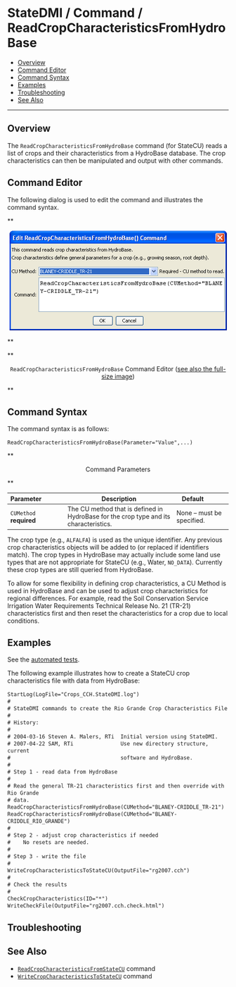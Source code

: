 # StateDMI / Command / ReadCropCharacteristicsFromHydroBase #

* [Overview](#overview)
* [Command Editor](#command-editor)
* [Command Syntax](#command-syntax)
* [Examples](#examples)
* [Troubleshooting](#troubleshooting)
* [See Also](#see-also)

-------------------------

## Overview ##

The `ReadCropCharacteristicsFromHydroBase` command (for StateCU)
reads a list of crops and their characteristics from a HydroBase database.
The crop characteristics can then be manipulated and output with other commands.

## Command Editor ##

The following dialog is used to edit the command and illustrates the command syntax.

**<p style="text-align: center;">
![ReadCropCharacteristicsFromHydroBase](ReadCropCharacteristicsFromHydroBase.png)
</p>**

**<p style="text-align: center;">
`ReadCropCharacteristicsFromHydroBase` Command Editor (<a href="../ReadCropCharacteristicsFromHydroBase.png">see also the full-size image</a>)
</p>**

## Command Syntax ##

The command syntax is as follows:

```text
ReadCropCharacteristicsFromHydroBase(Parameter="Value",...)
```
**<p style="text-align: center;">
Command Parameters
</p>**

| **Parameter**&nbsp;&nbsp;&nbsp;&nbsp;&nbsp;&nbsp;&nbsp;&nbsp;&nbsp;&nbsp;&nbsp;&nbsp; | **Description** | **Default**&nbsp;&nbsp;&nbsp;&nbsp;&nbsp;&nbsp;&nbsp;&nbsp;&nbsp;&nbsp; |
| --------------|-----------------|----------------- |
|`CUMethod`<br>**required** | The CU method that is defined in HydroBase for the crop type and its characteristics. | None – must be specified. |

The crop type (e.g., `ALFALFA`) is used as the unique identifier.
Any previous crop characteristics objects will be added to (or replaced if identifiers match).
The crop types in HydroBase may actually include some land use types that are not
appropriate for StateCU (e.g., Water, `NO_DATA`).
Currently these crop types are still queried from HydroBase.

To allow for some flexibility in defining crop characteristics,
a CU Method is used in HydroBase and can be used to adjust crop characteristics for regional differences.
For example, read the Soil Conservation Service Irrigation Water Requirements Technical Release No. 21 (TR-21)
characteristics first and then reset the characteristics for a crop due to local conditions.

## Examples ##

See the [automated tests](https://github.com/OpenCDSS/cdss-app-statedmi-test/tree/master/test/regression/commands/ReadCropCharacteristicsFromHydroBase).

The following example illustrates how to create a StateCU crop characteristics file with data from HydroBase:

```
StartLog(LogFile="Crops_CCH.StateDMI.log")
#
# StateDMI commands to create the Rio Grande Crop Characteristics File
#
# History:
#
# 2004-03-16 Steven A. Malers, RTi  Initial version using StateDMI.
# 2007-04-22 SAM, RTi               Use new directory structure, current
#                                   software and HydroBase.
#
# Step 1 - read data from HydroBase
#
# Read the general TR-21 characteristics first and then override with Rio Grande
# data.
ReadCropCharacteristicsFromHydroBase(CUMethod="BLANEY-CRIDDLE_TR-21")
ReadCropCharacteristicsFromHydroBase(CUMethod="BLANEY-CRIDDLE_RIO_GRANDE")
#
# Step 2 - adjust crop characteristics if needed
#    No resets are needed.
#
# Step 3 - write the file
#
WriteCropCharacteristicsToStateCU(OutputFile="rg2007.cch")
#
# Check the results
#
CheckCropCharacteristics(ID="*")
WriteCheckFile(OutputFile="rg2007.cch.check.html")
```

## Troubleshooting ##

## See Also ##

* [`ReadCropCharacteristicsFromStateCU`](../ReadCropCharacteristicsFromStateCU/ReadCropCharacteristicsFromStateCU.md) command
* [`WriteCropCharacteristicsToStateCU`](../WriteCropCharacteristicsToStateCU/WriteCropCharacteristicsToStateCU.md) command
